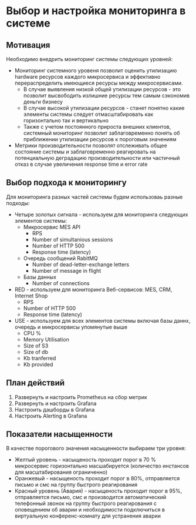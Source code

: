 # Выбор и настройка мониторинга в системе

## Мотивация
Необходимо внедрить мониторинг системы следующих уровней:
* Мониторинг системного уровеня позволит оценить утилизацию hardware ресурсов каждого микросервиса и эффективно перераспределить имеющиеся ресурсы между микросервисами. 
  * В случае выявления низкой общей утилизации ресурсов - это позволит высвободить излишние ресурсы тем самым сэкономив деньги бизнесу
  * В случае высокой утилизации ресурсов - станет понятно какие элементы системы следует отмасштабировать как горизонтально так и вертикально
  * Также с учетом постоянного прироста внешних клиентов, системный мониторинг позволит заблаговременно понять об приближении утилизации ресурсов к пороговым значениям
*  Метрики производительности позволят отслеживать общее состояние системы и заблаговременно реагировать на потенциальную деградацию производительности или частичный отказ в случае увеличения response time и error rate

## Выбор подхода к мониторингу
Для мониторинга разных частей системы будем использоваь разные подходы:
* Четыре золотых сигнала - используем для мониторинга следующих элементов системы:
  * Микросервис MES API
    * RPS
    * Number of simultanious sessions  
    * Number of HTTP 500
    * Response time (latency)
  * Очередь сообщений RabitMQ
    * Number of dead-letter-exchange letters
    * Number of message in flight
  * Базы данных
    * Number of connections
* RED - используем для мониторинга Веб-сервисов: MES, CRM, Internet Shop
  * RPS
  * Number of HTTP 500
  * Response time (latency)
* USE - используем для всех элементов системы включая базы даннх, очередь и микросервисы упомянутые выше
  * CPU %
  * Memory Utilisation
  * Size of S3
  * Size of db
  * Kb tranferred
  * Kb provided

## План действий
1. Развернуть и настроить Prometheus на сбор метрик
2. Развернуть и настроить Grafana
3. Настроить дашборды в Grafana
4. Настроить Alerting в Grafana

## Показатели насыщенности
В качестве порогового значения насыщенности выбираем три уровня:
* Желтый уровень - насыщеность проходит порог в 70 % микросервис горизонтально масшабируется (количество инстансов для масштабирования ограниченно)
* Оранжевый - насыщеность проходит порог в 80%, отправляется письмо и смс на группу быстрого реагирования
* Красный уровень (Авария) - насыщеность проходит порог в 95%, отправляется письмо, смс и производится автоматический телефонный звонок на группу быстрого реагирования с оповещением об аварии и необходимости подключиться в виртуальную конференс-комнату для устранения аварии 
